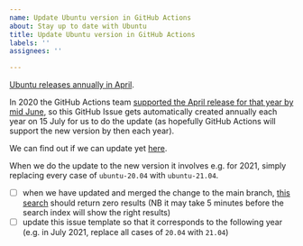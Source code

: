 ```yaml
---
name: Update Ubuntu version in GitHub Actions
about: Stay up to date with Ubuntu
title: Update Ubuntu version in GitHub Actions
labels: ''
assignees: ''

---
```


[Ubuntu releases annually in April](https://wiki.ubuntu.com/Releases).  

In 2020 the GitHub Actions team [supported the April release for that year by mid June](https://github.com/actions/virtual-environments/issues/228#issuecomment-644065532), so this GitHub Issue gets automatically created annually each year on 15 July for us to do the update (as hopefully GitHub Actions will support the new version by then each year).  

We can find out if we can update yet [here](https://docs.github.com/en/actions/reference/virtual-environments-for-github-hosted-runners#supported-runners-and-hardware-resources).  

When we do the update to the new version it involves e.g. for 2021, simply replacing every case of `ubuntu-20.04` with `ubuntu-21.04`.

- [ ] when we have updated and merged the change to the main branch, [this search](../../search?q=20.04&unscoped_q=20.04) should return zero results (NB it may take 5 minutes before the search index will show the right results)
- [ ] update this issue template so that it corresponds to the following year (e.g. in July 2021, replace all cases of `20.04` with `21.04`)
